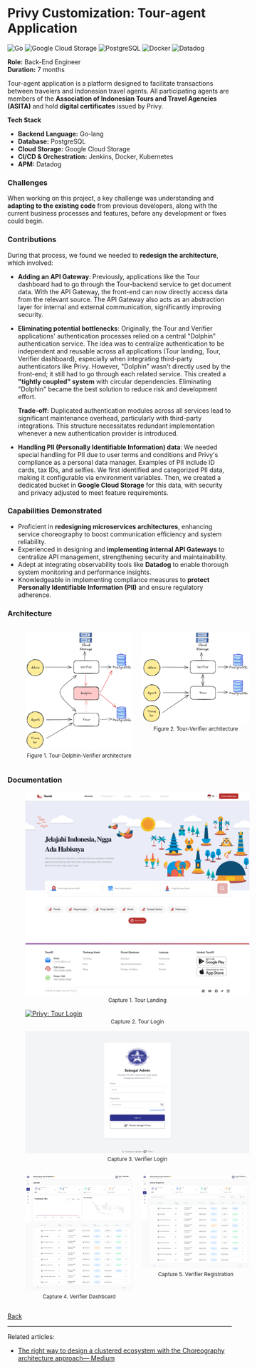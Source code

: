 # Privy Customization: Tour-agent Application

![Go](https://img.shields.io/badge/go-%2300ADD8.svg?style=for-the-badge&logo=go&logoColor=white)
![Google Cloud Storage](https://img.shields.io/badge/Cloud%20Storage-%234285F4?style=for-the-badge&logo=googlecloudstorage&logoColor=white)
![PostgreSQL](https://img.shields.io/badge/postgres-%23316192.svg?style=for-the-badge&logo=postgresql&logoColor=white)
![Docker](https://img.shields.io/badge/docker-%230db7ed.svg?style=for-the-badge&logo=docker&logoColor=white)
![Datadog](https://img.shields.io/badge/datadog-%23632CA6.svg?style=for-the-badge&logo=datadog&logoColor=white)

<b>Role:</b> Back-End Engineer<br/>
<b>Duration:</b> 7 months

Tour-agent application is a platform designed to facilitate transactions between travelers and Indonesian travel agents. All participating agents are members of the <b>Association of Indonesian Tours and Travel Agencies (ASITA)</b> and hold <b>digital certificates</b> issued by Privy.

<b>Tech Stack</b>

- <b>Backend Language:</b> Go-lang
- <b>Database:</b> PostgreSQL
- <b>Cloud Storage:</b> Google Cloud Storage
- <b>CI/CD & Orchestration:</b> Jenkins, Docker, Kubernetes
- <b>APM:</b> Datadog

### Challenges

When working on this project, a key challenge was understanding and <b>adapting to the existing code</b> from previous developers, along with the current business processes and features, before any development or fixes could begin.

### Contributions

During that process, we found we needed to <b>redesign the architecture</b>, which involved:

- <b>Adding an API Gateway</b>: Previously, applications like the Tour dashboard had to go through the Tour-backend service to get document data. With the API Gateway, the front-end can now directly access data from the relevant source. The API Gateway also acts as an abstraction layer for internal and external communication, significantly improving security.

- <b>Eliminating potential bottlenecks</b>: Originally, the Tour and Verifier applications' authentication processes relied on a central "Dolphin" authentication service. The idea was to centralize authentication to be independent and reusable across all applications (Tour landing, Tour, Verifier dashboard), especially when integrating third-party authenticators like Privy. However, "Dolphin" wasn't directly used by the front-end; it still had to go through each related service. This created a <b>"tightly coupled" system</b> with circular dependencies. Eliminating "Dolphin" became the best solution to reduce risk and development effort.

    <b>Trade-off:</b> Duplicated authentication modules across all services lead to significant maintenance overhead, particularly with third-party integrations. This structure necessitates redundant implementation whenever a new authentication provider is introduced.

- <b>Handling PII (Personally Identifiable Information) data</b>: We needed special handling for PII due to user terms and conditions and Privy's compliance as a personal data manager. Examples of PII include ID cards, tax IDs, and selfies. We first identified and categorized PII data, making it configurable via environment variables. Then, we created a dedicated bucket in <b>Google Cloud Storage</b> for this data, with security and privacy adjusted to meet feature requirements.

### Capabilities Demonstrated

- Proficient in <b>redesigning microservices architectures</b>, enhancing service choreography to boost communication efficiency and system reliability.
- Experienced in designing and <b>implementing internal API Gateways</b> to centralize API management, strengthening security and maintainability.
- Adept at integrating observability tools like <b>Datadog</b> to enable thorough system monitoring and performance insights.
- Knowledgeable in implementing compliance measures to <b>protect Personally Identifiable Information (PII)</b> and ensure regulatory adherence.

### Architecture

<div style="display:flex">
  <div style="flex:50%;margin-right:20px">
    <figure style="width:100%">
        <a href="images/privy_tour_dolphin_verifier_architecture.png"
        target="_blank"
        rel="noopener noreferrer">
            <img src="images/privy_tour_dolphin_verifier_architecture.png" alt="Privy: Tour-Dolphin-Verifier Architecture">
        </a>
        <figcaption style="text-align:center"><small>Figure 1. Tour-Dolphin-Verifier architecture</small></figcaption>
    </figure>
  </div>
  <div style="flex:50%">
    <figure style="width:100%">
        <a href="images/privy_tour_verifier_architecture.png"
        target="_blank"
        rel="noopener noreferrer">
            <img src="images/privy_tour_verifier_architecture.png" alt="Privy: Tour-Verifier Architecture">
        </a>
        <figcaption style="text-align:center"><small>Figure 2. Tour-Verifier architecture</small></figcaption>
    </figure>
  </div>
</div>

### Documentation

<figure style="width:100%">
    <a href="images/privy_tour_landing.png"
    target="_blank"
    rel="noopener noreferrer">
        <img src="images/privy_tour_landing.png" alt="Privy: Tour Landing">
    </a>
    <figcaption style="text-align:center"><small>Capture 1. Tour Landing</small></figcaption>
</figure>

<figure style="width:100%">
    <a href="images/privy_tour_login.png"
    target="_blank"
    rel="noopener noreferrer">
        <img src="images/privy_tour_login.png" alt="Privy: Tour Login">
    </a>
    <figcaption style="text-align:center"><small>Capture 2. Tour Login</small></figcaption>
</figure>

<figure style="width:100%">
    <a href="images/privy_tour_verifier_login.png"
    target="_blank"
    rel="noopener noreferrer">
        <img src="images/privy_tour_verifier_login.png" alt="Privy: Verifier Login">
    </a>
    <figcaption style="text-align:center"><small>Capture 3. Verifier Login</small></figcaption>
</figure>

<div style="display:flex">
  <div style="flex:50%;margin-right:20px">
    <figure style="width:100%">
        <a href="images/privy_tour_verifier_dashboard.png"
        target="_blank"
        rel="noopener noreferrer">
            <img src="images/privy_tour_verifier_dashboard.png" alt="Privy: Verifier Dashboard">
        </a>
        <figcaption style="text-align:center"><small>Capture 4. Verifier Dashboard</small></figcaption>
    </figure>
  </div>
  <div style="flex:50%">
    <figure style="width:100%">
        <a href="images/privy_tour_verifier_registration.png"
        target="_blank"
        rel="noopener noreferrer">
            <img src="images/privy_tour_verifier_registration.png" alt="Privy: Verifier Registration">
        </a>
        <figcaption style="text-align:center"><small>Capture 5. Verifier Registration</small></figcaption>
    </figure>
  </div>
</div>

[Back](./)

____

Related articles:

- [The right way to design a clustered ecosystem with the Choreography architecture approach— Medium](https://medium.com/@ymanshur/the-right-way-to-design-a-clustered-ecosystem-with-the-choreography-architecture-approach-9d673e44b07b)

